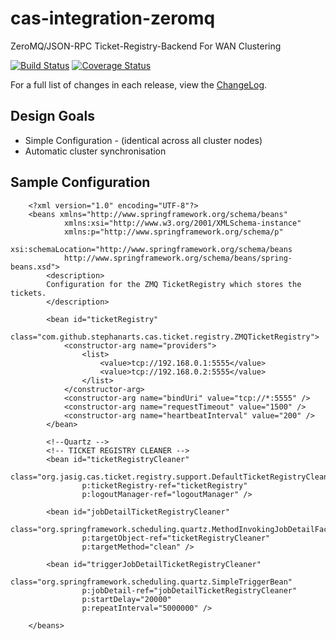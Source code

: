 # cas-integration-zeromq #

ZeroMQ/JSON-RPC Ticket-Registry-Backend For WAN Clustering

[![Build Status](https://travis-ci.org/stephanarts/cas-integration-zeromq.svg?branch=master)](https://travis-ci.org/stephanarts/cas-integration-zeromq)
[![Coverage Status](https://coveralls.io/repos/stephanarts/cas-integration-zeromq/badge.png)](https://coveralls.io/r/stephanarts/cas-integration-zeromq)

For a full list of changes in each release, view the [ChangeLog](CHANGELOG.md).

## Design Goals ##

  -  Simple Configuration - (identical across all cluster nodes)
  -  Automatic cluster synchronisation


## Sample Configuration ##

        <?xml version="1.0" encoding="UTF-8"?>
        <beans xmlns="http://www.springframework.org/schema/beans"
                xmlns:xsi="http://www.w3.org/2001/XMLSchema-instance"
                xmlns:p="http://www.springframework.org/schema/p"
                xsi:schemaLocation="http://www.springframework.org/schema/beans
                http://www.springframework.org/schema/beans/spring-beans.xsd">
            <description>
            Configuration for the ZMQ TicketRegistry which stores the tickets.
            </description>
        
            <bean id="ticketRegistry"
                    class="com.github.stephanarts.cas.ticket.registry.ZMQTicketRegistry">
                <constructor-arg name="providers">
                    <list>
                        <value>tcp://192.168.0.1:5555</value>
                        <value>tcp://192.168.0.2:5555</value>
                    </list>
                </constructor-arg>
                <constructor-arg name="bindUri" value="tcp://*:5555" />
                <constructor-arg name="requestTimeout" value="1500" />
                <constructor-arg name="heartbeatInterval" value="200" />
            </bean>
        
            <!--Quartz -->
            <!-- TICKET REGISTRY CLEANER -->
            <bean id="ticketRegistryCleaner"
                    class="org.jasig.cas.ticket.registry.support.DefaultTicketRegistryCleaner"
                    p:ticketRegistry-ref="ticketRegistry"
                    p:logoutManager-ref="logoutManager" />
        
            <bean id="jobDetailTicketRegistryCleaner"
                    class="org.springframework.scheduling.quartz.MethodInvokingJobDetailFactoryBean"
                    p:targetObject-ref="ticketRegistryCleaner"
                    p:targetMethod="clean" />
        
            <bean id="triggerJobDetailTicketRegistryCleaner"
                    class="org.springframework.scheduling.quartz.SimpleTriggerBean"
                    p:jobDetail-ref="jobDetailTicketRegistryCleaner"
                    p:startDelay="20000"
                    p:repeatInterval="5000000" />

        </beans>

